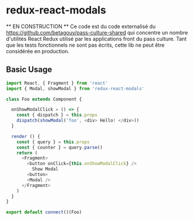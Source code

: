 # redux-react-modals

** EN CONSTRUCTION **
Ce code est du code externalisé du https://github.com/betagouv/pass-culture-shared qui concentre un nombre d'utilités React Redux
utilisé par les applications front du pass culture.
Tant que les tests fonctionnels ne sont pas écrits, cette lib ne peut être considérée en production.

## Basic Usage

```javascript
import React, { Fragment } from 'react'
import { Modal, showModal } from 'redux-react-modals'

class Foo extends Component {

  onShowModalClick = () => {
    const { dispatch } = this.props
    dispatch(showModal('foo', <div> Hello! </div>))
  }

  render () {
    const { query } = this.props
    const { counter } = query.parse()
    return (
      <Fragment>
        <button onClick={this.onShowModalClick} />
          Show Modal
        <button>
        <Modal />
      </Fragment>
    )
  }
}

export default connect()(Foo)
```
